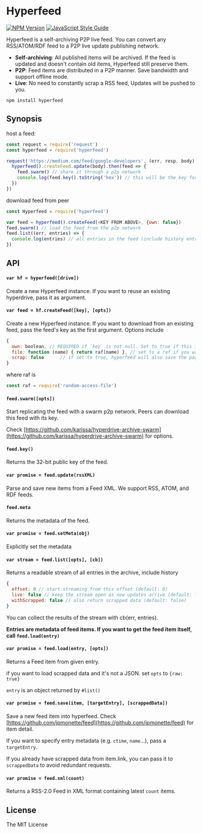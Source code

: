 # Hyperfeed

[![NPM Version](https://img.shields.io/npm/v/hyperfeed.svg)](https://www.npmjs.com/package/hyperfeed) [![JavaScript Style Guide](https://img.shields.io/badge/code%20style-standard-brightgreen.svg)](http://standardjs.com/)

Hyperfeed is a self-archiving P2P live feed. You can convert any RSS/ATOM/RDF feed to a P2P live update publishing network.

* **Self-archiving**: All published items will be archived. If the feed is updated and doesn't contain old items, Hyperfeed still preserve them.
* **P2P**: Feed items are distributed in a P2P manner. Save bandwidth and support offline mode.
* **Live**: No need to constantly scrap a RSS feed, Updates will be pushed to you.

```
npm install hyperfeed
```

## Synopsis

host a feed:

```js
const request = require('request')
const hyperfeed = require('hyperfeed')

request('https://medium.com/feed/google-developers', (err, resp, body) => {
  hyperfeed().createFeed.update(body).then(feed => {
    feed.swarm() // share it through a p2p network
    console.log(feed.key().toString('hex')) // this will be the key for discovering
  })
})
```

download feed from peer

```js
const Hyperfeed = require('hyperfeed')

var feed = hyperfeed().createFeed(<KEY FROM ABOVE>, {own: false})
feed.swarm() // load the feed from the p2p network
feed.list((err, entries) => {
  console.log(entries) // all entries in the feed (include history entries)
})
```

## API

#### `var hf = hyperfeed([drive])`

Create a new Hyperfeed instance. If you want to reuse an existing hyperdrive, pass it as argument.

#### `var feed = hf.createFeed([key], [opts])`

Create a new Hyperfeed instance. If you want to download from an existing feed, pass the feed's key as the first argument. Options include

```js
{
  own: boolean, // REQUIRED if `key` is not null. Set to true if this is a hyperfeed you created (in the same storage) before.
  file: function (name) { return raf(name) }, // set to a raf if you want to save items to filesystem
  scrap: false      // if set to true, hyperfeed will also save the page each feed item pointed to.
}
```

where raf is

```js
const raf = require('random-access-file')
```

#### `feed.swarm([opts])`

Start replicating the feed with a swarm p2p network. Peers can download this feed with its key.

Check [https://github.com/karissa/hyperdrive-archive-swarm](https://github.com/karissa/hyperdrive-archive-swarm) for options.

#### `feed.key()`

Returns the 32-bit public key of the feed.

#### `var promise = feed.update(rssXML)`

Parse and save new items from a Feed XML. We support RSS, ATOM, and RDF feeds.

#### `feed.meta`

Returns the metadata of the feed.

#### `var promise = feed.setMeta(obj)`

Explicitly set the metadata

#### `var stream = feed.list([opts], [cb])`

Returns a readable stream of all entries in the archive, include history

```js
{
  offset: 0 // start streaming from this offset (default: 0)
  live: false // keep the stream open as new updates arrive (default: false)
  withScrapped: false // also return scrapped data (default: false)
}
```

You can collect the results of the stream with cb(err, entries).

**Entries are metadata of feed items. If you want to get the feed item itself, call `feed.load(entry)`**

#### `var promise = feed.load(entry, [opts])`

Returns a Feed item from given entry.

if you want to load scrapped data and it's not a JSON. set `opts` to `{raw: true}`

`entry` is an object returned by `#list()`

#### `var promise = feed.save(item, [targetEntry], [scrappedData])`

Save a new feed item into hyperfeed. Check [https://github.com/jpmonette/feed](https://github.com/jpmonette/feed) for item detail.

If you want to specify entry metadata (e.g. `ctime`, `name`...), pass a `targetEntry`.

If you already have scrapped data from item.link, you can pass it to `scrappedData` to avoid redundant requests.

#### `var promise = feed.xml(count)`

Returns a RSS-2.0 Feed in XML format containing latest `count` items.

## License

The MIT License
